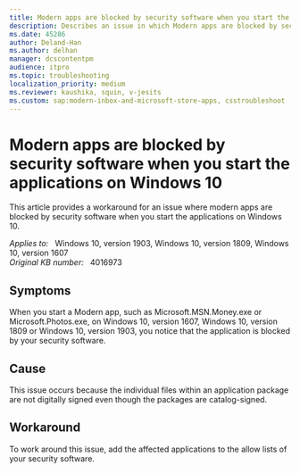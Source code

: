 ```yaml
---
title: Modern apps are blocked by security software when you start the applications on Windows 10
description: Describes an issue in which Modern apps are blocked by security software when you start the applications on Windows 10. Provides a workaround.
ms.date: 45286
author: Deland-Han
ms.author: delhan
manager: dcscontentpm
audience: itpro
ms.topic: troubleshooting
localization_priority: medium
ms.reviewer: kaushika, squin, v-jesits
ms.custom: sap:modern-inbox-and-microsoft-store-apps, csstroubleshoot
---
```

# Modern apps are blocked by security software when you start the applications on Windows 10

This article provides a workaround for an issue where modern apps are blocked by security software when you start the applications on Windows 10.

_Applies to:_ &nbsp; Windows 10, version 1903, Windows 10, version 1809, Windows 10, version 1607  
_Original KB number:_ &nbsp; 4016973

## Symptoms

When you start a Modern app, such as Microsoft.MSN.Money.exe or Microsoft.Photos.exe, on Windows 10, version 1607, Windows 10, version 1809 or Windows 10, version 1903, you notice that the application is blocked by your security software.

## Cause

This issue occurs because the individual files within an application package are not digitally signed even though the packages are catalog-signed.

## Workaround

To work around this issue, add the affected applications to the allow lists of your security software.
